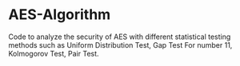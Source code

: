 # AES-Algorithm
Code to analyze the security of AES with different statistical testing methods such as Uniform Distribution Test, Gap Test For number 11, Kolmogorov Test, Pair Test.
